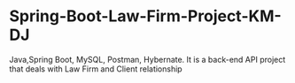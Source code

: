 # Spring-Boot-Law-Firm-Project-KM-DJ
Java,Spring Boot, MySQL, Postman, Hybernate. It is a back-end API project that deals with Law Firm and Client relationship
